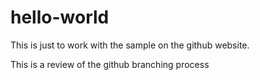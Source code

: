 # hello-world
This is just to work with the sample on the github website.

This is a review of the github branching process
